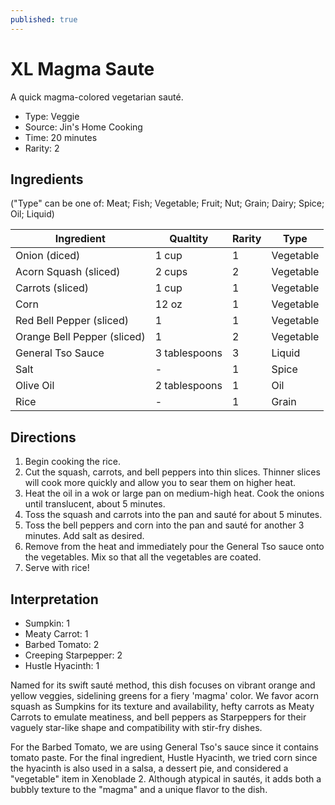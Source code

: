 ```yaml
---
published: true
---
```


# XL Magma Saute

A quick magma-colored vegetarian sauté.

* Type: Veggie
* Source: Jin's Home Cooking
* Time: 20 minutes
* Rarity: 2

## Ingredients

("Type" can be one of: Meat; Fish; Vegetable; Fruit; Nut; Grain; Dairy; Spice; Oil; Liquid)

| Ingredient           | Qualtity       | Rarity | Type      |
| -------------------- | -------------- | ------ | --------- |
| Onion (diced)        | 1 cup          | 1      | Vegetable |
| Acorn Squash (sliced)| 2 cups         | 2      | Vegetable |
| Carrots (sliced)     | 1 cup          | 1      | Vegetable |
| Corn                 | 12 oz          | 1      | Vegetable |
| Red Bell Pepper (sliced) | 1          | 1      | Vegetable |
| Orange Bell Pepper (sliced) | 1       | 2      | Vegetable |
| General Tso Sauce    | 3 tablespoons  | 3      | Liquid    |
| Salt                 | -              | 1      | Spice     |
| Olive Oil            | 2 tablespoons  | 1      | Oil       |
| Rice                 | -              | 1      | Grain     |

## Directions

1. Begin cooking the rice.
2. Cut the squash, carrots, and bell peppers into thin slices. Thinner slices will cook more quickly and allow you to sear them on higher heat.
3. Heat the oil in a wok or large pan on medium-high heat. Cook the onions until translucent, about 5 minutes.
4. Toss the squash and carrots into the pan and sauté for about 5 minutes.
5. Toss the bell peppers and corn into the pan and sauté for another 3 minutes. Add salt as desired.
6. Remove from the heat and immediately pour the General Tso sauce onto the vegetables. Mix so that all the vegetables are coated.
7. Serve with rice!

## Interpretation

* Sumpkin: 1
* Meaty Carrot: 1
* Barbed Tomato: 2
* Creeping Starpepper: 2
* Hustle Hyacinth: 1

Named for its swift sauté method, this dish focuses on vibrant orange and yellow veggies, sidelining greens for a fiery 'magma' color. We favor acorn squash as Sumpkins for its texture and availability, hefty carrots as Meaty Carrots to emulate meatiness, and bell peppers as Starpeppers for their vaguely star-like shape and compatibility with stir-fry dishes.

For the Barbed Tomato, we are using General Tso's sauce since it contains tomato paste. For the final ingredient, Hustle Hyacinth, we tried corn since the hyacinth is also used in a salsa, a dessert pie, and considered a "vegetable" item in Xenoblade 2. Although atypical in sautés, it adds both a bubbly texture to the "magma" and a unique flavor to the dish.
